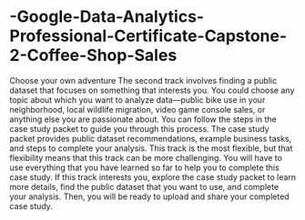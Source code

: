 # -Google-Data-Analytics-Professional-Certificate-Capstone-2-Coffee-Shop-Sales

Choose your own adventure
The second track involves finding a public dataset that focuses on something that interests you. You could choose any topic about which you want to analyze data—public bike use in your neighborhood, local wildlife migration, video game console sales, or anything else you are passionate about. You can follow the steps in the case study packet to guide you through this process. The case study packet provides public dataset recommendations, example business tasks, and steps to complete your analysis. This track is the most flexible, but that flexibility means that this track can be more challenging. You will have to use everything that you have learned so far to help you to complete this case study. 
If this track interests you, explore the case study packet to learn more details, find the public dataset that you want to use, and complete your analysis. Then, you will be ready to upload and share your completed case study.


